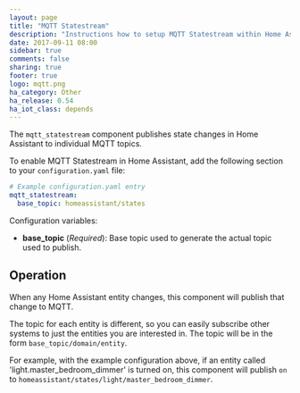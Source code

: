 ```yaml
---
layout: page
title: "MQTT Statestream"
description: "Instructions how to setup MQTT Statestream within Home Assistant."
date: 2017-09-11 08:00
sidebar: true
comments: false
sharing: true
footer: true
logo: mqtt.png
ha_category: Other
ha_release: 0.54
ha_iot_class: depends
---
```


The `mqtt_statestream` component publishes state changes in Home Assistant to individual MQTT topics.

To enable MQTT Statestream in Home Assistant, add the following section to your `configuration.yaml` file:

```yaml
# Example configuration.yaml entry
mqtt_statestream:
  base_topic: homeassistant/states
```

Configuration variables:

- **base_topic** (*Required*): Base topic used to generate the actual topic used to publish.

## Operation

When any Home Assistant entity changes, this component will publish that change to MQTT.

The topic for each entity is different, so you can easily subscribe other systems to just the entities you are interested in.
The topic will be in the form `base_topic/domain/entity`.

For example, with the example configuration above, if an entity called 'light.master_bedroom_dimmer' is turned on, this component will publish `on` to `homeassistant/states/light/master_bedroom_dimmer`.

